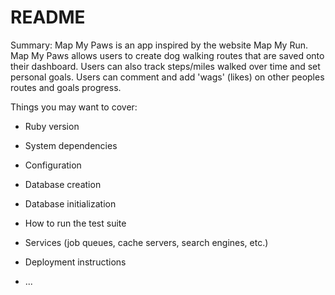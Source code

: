 # README

Summary: Map My Paws is an app inspired by the website Map My Run. Map My Paws allows users to create dog walking routes that are saved onto their dashboard. Users can also track steps/miles walked over time and set personal goals. Users can comment and add 'wags' (likes) on other peoples routes and goals progress.


Things you may want to cover:

* Ruby version

* System dependencies

* Configuration

* Database creation

* Database initialization

* How to run the test suite

* Services (job queues, cache servers, search engines, etc.)

* Deployment instructions

* ...
